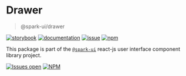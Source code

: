 # Drawer
> @spark-ui/drawer

[![storybook](https://img.shields.io/badge/storybook-black?logo=storybook)](https://sparkui.vercel.app/?path=/docs/components-drawer--docs)
[![documentation](https://img.shields.io/badge/documentation-black?logo=googledocs)](https://sparkui-adv.vercel.app/docs/components/drawer)
[![issue](https://img.shields.io/badge/report%20a%20bug-black?logo=openbugbounty&logoColor=red)](https://github.com/adevinta/spark/issues/new?&projects=4&template=bug-report.yml&assignees=&labels=Component,Component%3A%20drawer)
[![npm](https://img.shields.io/npm/dt/%40spark-ui/drawer?logo=npm&labelColor=black)](https://www.npmjs.com/package/@spark-ui/drawer)



This package is part of the [`@spark-ui`](https://github.com/adevinta/spark) react-js user interface component library project.

[![Issues open](https://img.shields.io/github/issues-search/adevinta/spark?query=is%3Aopen%20label%3A%22Component%3A%20drawer%22&logo=openbugbounty&logoColor=red&label=issues%20open&color=red)](https://github.com/adevinta/spark/issues?q=is%3Aopen+label%3Adrawer)
[![NPM](https://img.shields.io/npm/l/%40spark-ui%2Fdrawer)](https://github.com/adevinta/spark/blob/main/packages/components/drawer/LICENSE.md)
